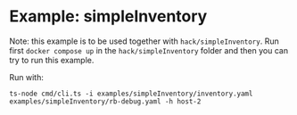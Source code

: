 # Example: simpleInventory

Note: this example is to be used together with `hack/simpleInventory`. Run first `docker compose up` in
the `hack/simpleInventory` folder and then you can try to run this example.

Run with:

```
ts-node cmd/cli.ts -i examples/simpleInventory/inventory.yaml examples/simpleInventory/rb-debug.yaml -h host-2
```
